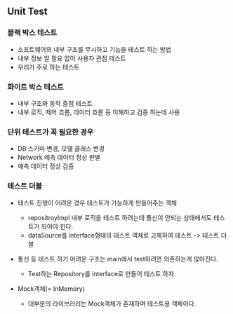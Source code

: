 ## Unit Test

### 블랙 박스 테스트

- 소프트웨어의 내부 구조를 무시하고 기능을 테스트 하는 방법
- 내부 정보 알 필요 없이 사용자 관점 테스트
- 우리가 주로 하는 테스트

### 화이트 박스 테스트

- 내부 구조와 동작 중점 테스트
- 내부 로직, 제어 흐름, 데이터 흐름 등 이해하고 검증 하는데 사용

### 단위 테스트가 꼭 필요한 경우

- DB 스키마 변경, 모델 클래스 변경
- Network 예측 데이터 정상 판별
- 예측 데이터 정상 검증

### 테스트 더블

- 테스트 진행이 어려운 경우 테스트가 가능하게 만들어주는 객체

  - repositroyImpl 내부 로직을 테스트 하려는데 통신이 안되는 상태에서도 테스트가 되어야 한다.
  - dataSource를 interface형태의 테스트 객체로 교체하여 테스트 -> 테스트 더블

- 통신 등 테스트 하기 어려운 구조는 main에서 test하려면 의존하는게 많아진다.

  - Test하는 Repository를 interface로 만들어 테스트 하자.

- Mock객체(= InMemory)
  - 대부분의 라이브러리는 Mock객체가 존재하며 테스트용 객체이다.
